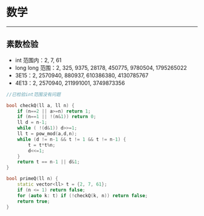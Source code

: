 # 数学

----

## 素数检验

-  int 范围内：2, 7, 61
- long long 范围：2, 325, 9375, 28178, 450775, 9780504, 1795265022
- 3E15：2, 2570940, 880937, 610386380, 4130785767
- 4E13：2, 2570940, 211991001, 3749873356

````c++
//已检验int范围没有问题

bool checkQ(ll a, ll n) {
    if (n==2 || a>=n) return 1;
    if (n==1 || !(n&1)) return 0;
    ll d = n-1;
    while ( !(d&1)) d>>=1;
    ll t = pow_mod(a,d,n);
    while (d != n-1 && t != 1 && t != n-1) {
        t = t*t%n;
        d<<=1;
    }
    return t == n-1 || d&1;
}

bool primeQ(ll n) {
    static vector<ll> t = {2, 7, 61};
    if (n <= 1) return false;
    for (auto k: t) if (!checkQ(k, n)) return false;
    return true;
}
````

